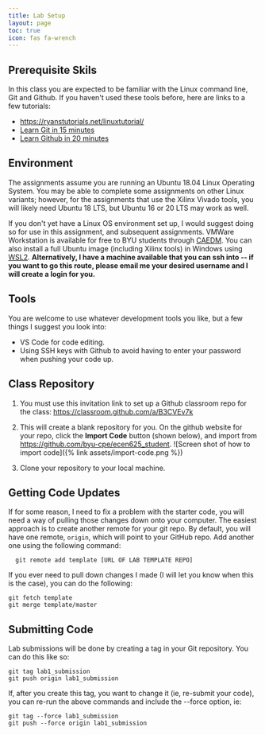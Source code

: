 ```yaml
---
title: Lab Setup
layout: page
toc: true
icon: fas fa-wrench
---
```


## Prerequisite Skils
In this class you are expected to be familiar with the Linux command line, Git and Github.  If you haven't used these tools before, here are links to a few tutorials:

* <https://ryanstutorials.net/linuxtutorial/>
*	[Learn Git in 15 minutes](https://www.youtube.com/watch?v=USjZcfj8yxE)
* [Learn Github in 20 minutes](https://www.youtube.com/watch?v=nhNq2kIvi9s)

## Environment

The assignments assume you are running an Ubuntu 18.04 Linux Operating System.  You may be able to complete some assignments on other Linux variants; however, for the assignments that use the Xilinx Vivado tools, you will likely need Ubuntu 18 LTS, but Ubuntu 16 or 20 LTS may work as well.

If you don't yet have a Linux OS environment set up, I would suggest doing so for use in this assignment, and subsequent assignments. VMWare Workstation is available for free to BYU students through [CAEDM](https://caedm.et.byu.edu/wiki/index.php/Free_Software). You can also install a full Ubuntu image (including Xilinx tools) in Windows using [WSL2](https://docs.microsoft.com/en-us/windows/wsl/install-win10).  **Alternatively, I have a machine available that you can ssh into -- if you want to go this route, please email me your desired username and I will create a login for you.**

## Tools
You are welcome to use whatever development tools you like, but a few things I suggest you look into:
* VS Code for code editing.
* Using SSH keys with Github to avoid having to enter your password when pushing your code up.

## Class Repository
1. You must use this invitation link to set up a Github classroom repo for the class: <https://classroom.github.com/a/B3CVEv7k>

2. This will create a blank repository for you.  On the github website for your repo, click the **Import Code** button (shown below), and import from <https://github.com/byu-cpe/ecen625_student>.
![Screen shot of how to import code]({% link assets/import-code.png %})
3. Clone your repository to your local machine.  


## Getting Code Updates
If for some reason, I need to fix a problem with the starter code, you will need a way of pulling those changes down onto your computer. The easiest approach is to create another remote for your git repo. By default, you will have one remote, `origin`, which will point to your GitHub repo. Add another one using the following command:

```
  git remote add template [URL OF LAB TEMPLATE REPO]
```

If you ever need to pull down changes I made (I will let you know when this is the case), you can do the following:

```
git fetch template
git merge template/master
```

## Submitting Code
Lab submissions will be done by creating a tag in your Git repository.  You can do this like so:

```
git tag lab1_submission
git push origin lab1_submission
```

If, after you create this tag, you want to change it (ie, re-submit your code), you can re-run the above commands and include the --force option, ie:
```
git tag --force lab1_submission
git push --force origin lab1_submission
```